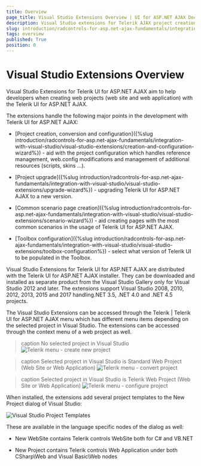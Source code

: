 ```yaml
---
title: Overview
page_title: Visual Studio Extensions Overview | UI for ASP.NET AJAX Documentation
description: Visual Studio extensions for Telerik AJAX project creation, upgrade, configration and conversion. Common scenarios and toolbox configuration of Telerik tools.
slug: introduction/radcontrols-for-asp.net-ajax-fundamentals/integration-with-visual-studio/visual-studio-extensions/overview
tags: overview
published: True
position: 0
---
```


# Visual Studio Extensions Overview



Visual Studio Extensions for Telerik UI for ASP.NET AJAX aim to help developers when creating web projects (web site and web application) with the Telerik UI for ASP.NET AJAX.

The extensions handle the following major points in the development with Telerik UI for ASP.NET AJAX:

* [Project creation, conversion and configuration]({%slug introduction/radcontrols-for-asp.net-ajax-fundamentals/integration-with-visual-studio/visual-studio-extensions/creation-and-configuration-wizard%}) - aid with the project configuration which handles reference management, web.config modifications and management of additional resources (scripts, skins …).

* [Project upgrade]({%slug introduction/radcontrols-for-asp.net-ajax-fundamentals/integration-with-visual-studio/visual-studio-extensions/upgrade-wizard%}) - upgrading Telerik UI for ASP.NET AJAX to a new version.

* [Common scenario page creation]({%slug introduction/radcontrols-for-asp.net-ajax-fundamentals/integration-with-visual-studio/visual-studio-extensions/scenario-wizard%}) - aid creating pages with the most common scenarios in the usage of Telerik UI for ASP.NET AJAX.

* [Toolbox configuration]({%slug introduction/radcontrols-for-asp.net-ajax-fundamentals/integration-with-visual-studio/visual-studio-extensions/toolbox-configuration%}) - select what version of Telerik UI to be populated in the Toolbox.

Visual Studio Extensions for Telerik UI for ASP.NET AJAX are distributed with the Telerik UI for ASP.NET AJAX installer. They can be downloaded and installed as separate product from the Visual Studio Gallery only for Visual Studio 2012 and later. The extensions support Visual Studio 2008, 2010, 2012, 2013, 2015 and 2017 handling.NET 3.5, .NET 4.0 and .NET 4.5 projects.

The Visual Studio Extensions can be accessed through the Telerik | Telerik UI for ASP.NET AJAX menu which has different menu items depending on the selected project in Visual Studio. The extensions can be accessed through the context menu of a web project as well.

>caption No selected project in Visual Studio
![Telerik menu - create new project](images/introduction-vsx_overview_menucreate.png)

>caption Selected project in Visual Studio is Standard Web Project (Web Site or Web Application)
![Telerik menu - convert project](images/introduction-vsx_overview_menuconvert.png)

>caption Selected project in Visual Studio is Telerik Web Project (Web Site or Web Application)
![Telerik menu - configure project](images/introduction-vsx_overview_menuconfigure.png)

When installed, the extensions add several project templates to the New Project dialog of Visual Studio:

![Visual Studio Project Templates](images/introduction-vsx_overview_newprojectdialog.png)

These are available in the language specific nodes of the dialog as well:

* New WebSite contains Telerik controls WebSite both for C# and VB.NET

* New Project contains Telerik controls Web Application under both CSharp\Web and Visual Basic\Web nodes
